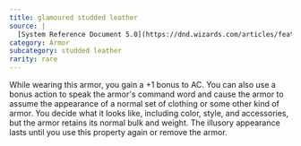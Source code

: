 ```yaml
---
title: glamoured studded leather
source: |
  [System Reference Document 5.0](https://dnd.wizards.com/articles/features/systems-reference-document-srd)
category: Armor
subcategory: studded leather
rarity: rare
---
```


While wearing this armor, you gain a +1 bonus to AC. You can also use a bonus action to speak the armor's command word and cause the armor to assume the appearance of a normal set of clothing or some other kind of armor. You decide what it looks like, including color, style, and accessories, but the armor retains its normal bulk and weight. The illusory appearance lasts until you use this property again or remove the armor.
